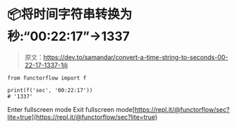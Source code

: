 # 📦将时间字符串转换为秒:“00:22:17”→1337

> 原文：<https://dev.to/samandar/convert-a-time-string-to-seconds-00-22-17-1337-1jlj>

```
from functorflow import f

print(f('sec', '00:22:17'))
# '1337' 
```

Enter fullscreen mode Exit fullscreen mode[https://repl.it/@functorflow/sec?lite=true](https://repl.it/@functorflow/sec?lite=true)